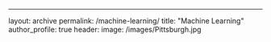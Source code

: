 ---
layout: archive
permalink: /machine-learning/
title: "Machine Learning"
author_profile: true
header:
  image: /images/Pittsburgh.jpg
